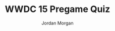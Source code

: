 ---
layout: post
tags: ["Trivia"]
title: "WWDC 15 Pregame Quiz"
author: Jordan Morgan
description: "Now that WWDC is here, let's start a new annual tradition. It's time for the very first WWDC Pregame Quiz."
image: /assets/images/logo.png
---